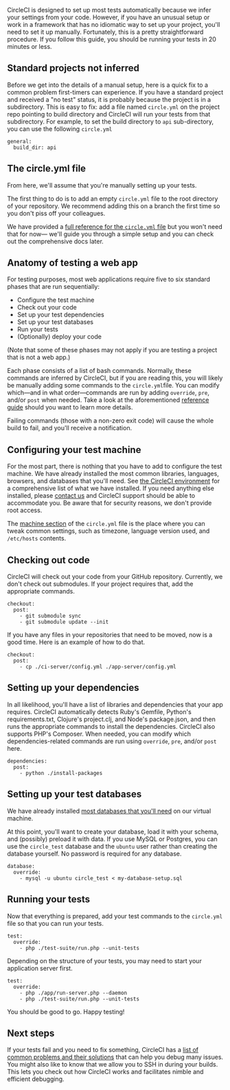CircleCI is designed to set up most tests automatically because we infer your settings from your code.
However, if you have an unusual setup or work in a framework that has no idiomatic way to set up your project, you'll need to set it up manually.
Fortunately, this is a pretty straightforward procedure.
If you follow this guide, you should be running your tests in 20 minutes or less.

## Standard projects not inferred

Before we get into the details of a manual setup, here is a quick fix to a common problem first-timers can experience.
If you have a standard project and received a "no test" status, it is probably because the project is in a subdirectory.
This is easy to fix: add a file named `circle.yml` on the project repo pointing to build directory and
CircleCI will run your tests from that subdirectory.  For example, to set the build directory to `api`
sub-directory, you can use the following `circle.yml`

```
general:
  build_dir: api
```

## The circle.yml file

From here, we'll assume that you're manually setting up your tests.

The first thing to do is to add an empty `circle.yml`
file to the root directory of your repository.
We recommend adding this on a branch the first time so you don't piss off your colleagues.

We have provided a
[full reference for the `circle.yml` file](/docs/configuration)
but you won't need that for now&mdash;
we'll guide you through a simple setup and you can check out the comprehensive docs later.

## Anatomy of testing a web app

For testing purposes, most web applications require five to six standard phases that are run sequentially:

*   Configure the test machine
*   Check out your code
*   Set up your test dependencies
*   Set up your test databases
*   Run your tests
*   (Optionally) deploy your code

(Note that some of these phases may not apply if you are testing a project that is not a web app.)

Each phase consists of a list of bash commands.
Normally, these commands are inferred by CircleCI, but if you are reading this, you will likely be manually adding some commands to the
`circle.yml`file.
You can modify which&mdash;and in what order&mdash;commands are run by adding `override`,
`pre`, and/or `post` when needed.
Take a look at the aforementioned [reference guide](/docs/configuration)
should you want to learn more details.

Failing commands (those with a non-zero exit code) will cause the whole build to fail, and you'll receive a notification.

## Configuring your test machine

For the most part, there is nothing that you have to add to configure the test machine.
We have already installed the most common libraries, languages, browsers, and databases that you'll need.
See [the CircleCI environment](/docs/environment) for a comprehensive list of what we have installed.
If you need anything else installed, please [contact us](mailto:sayhi@circleci.com)
and CircleCI support should be able to accommodate you.
Be aware that for security reasons, we don't provide root access.

The [machine section](/docs/configuration#machine)
of the `circle.yml` file is the place where you can tweak common settings, such as timezone, language version used, and
`/etc/hosts` contents.

## Checking out code

CircleCI will check out your code from your GitHub repository.
Currently, we don't check out submodules.
If your project requires that, add the appropriate commands.

```
checkout:
  post:
    - git submodule sync
    - git submodule update --init
```

If you have any files in your repositories that need to be moved, now is a good time.
Here is an example of how to do that.

```
checkout:
  post:
    - cp ./ci-server/config.yml ./app-server/config.yml
```

## Setting up your dependencies

In all likelihood, you'll have a list of libraries and dependencies that your app requires.
CircleCI automatically detects Ruby's Gemfile, Python's requirements.txt, Clojure's project.clj, and Node's package.json, and then runs the appropriate commands to install the dependencies.
CircleCI also supports PHP's Composer.
When needed, you can modify which dependencies-related commands are run using `override`,
`pre`, and/or `post` here.

```
dependencies:
  post:
    - python ./install-packages
```

## Setting up your test databases

We have already installed [most databases that you'll need](/docs/environment#databases)
on our virtual machine.

At this point, you'll want to create your database, load it with your schema, and (possibly) preload it with data.
If you use MySQL or Postgres, you can use the `circle_test`
database and the `ubuntu` user rather than creating the database yourself.
No password is required for any database.

```
database:
  override:
    - mysql -u ubuntu circle_test < my-database-setup.sql
```

## Running your tests

Now that everything is prepared, add your test commands to the
`circle.yml` file so that you can run your tests.

```
test:
  override:
    - php ./test-suite/run.php --unit-tests
```

Depending on the structure of your tests, you may need to start your application server first.

```
test:
  override:
    - php ./app/run-server.php --daemon
    - php ./test-suite/run.php --unit-tests
```

You should be good to go. Happy testing!

## Next steps

If your tests fail and you need to fix something, CircleCI has a
[list of common problems and their solutions](/docs/troubleshooting)
that can help you debug many issues.
You might also like to know that we allow you to SSH in during your builds.
This lets you check out how CircleCI works and facilitates nimble and efficient debugging.
